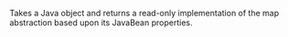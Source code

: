   Takes a Java object and returns a read-only implementation of the
  map abstraction based upon its JavaBean properties.